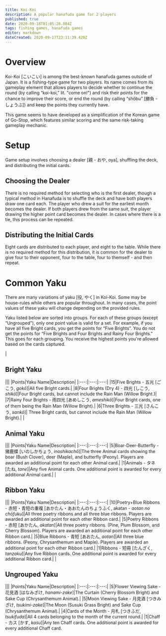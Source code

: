 ```yaml
---
title: Koi-Koi
description: A popular hanafuda game for 2 players
published: true
date: 2020-09-18T01:05:28.884Z
tags: fishing games, hanafuda games
editor: markdown
dateCreated: 2020-09-17T23:11:39.428Z
---
```


# Overview
Koi-Koi [こいこい] is among the best-known hanafuda games outside of Japan. It is a fishing-type game for two players. Its name comes from its gameplay element that allows players to decide whether to continue the round (by calling “koi-koi,” lit. "come on!") and risk their points for the chance to improve their score, or end the round (by calling “shōbu” [勝負 - しょうぶ]) and keep the points they currently have.

This game seems to have developed as a simplification of the Korean game of Go-Stop, which features similar scoring and the same risk-taking gameplay mechanic.
# Setup
Game setup involves choosing a dealer [親 - おや, oya], shuffling the deck, and distributing the initial cards.
## Choosing the Dealer
There is no required method for selecting who is the first dealer, though a typical method in Hanafuda is to shuffle the deck and have both players draw one card each. The player who drew a suit for the earliest month becomes the dealer. If both players drew from the same suit, the player drawing the higher point card becomes the dealer. In cases where there is a tie, this process can be repeated.
## Distributing the Initial Cards
Eight cards are distributed to each player, and eight to the table. While there is no required method for this distribution, it is common for the dealer to give four to their opponent, four to the table, four to themself - and then repeat.
# Common Yaku
There are many variations of yaku [役, やく] in Koi-Koi.  Some may be house-rules while others are popular throughout.  In many cases, the point values of these yaku will change depending on the provided rules.

Yaku listed below are sorted into groups.  For each of these groups (except “Ungrouped”), only one point value is valid for a set.  For example, if you have all five Bright cards, you get the points for “Five Brights”.  You do not get the points for “Five Brights and Four Brights and Rainy Four Brights." This goes for each grouping. You receive the highest points you're allowed based on the cards captured.

|<h2 align="left">Bright Yaku</h2>|||
|Points|Yaku Name|Description|
|:---:|:---:|:---:|
|15|Five Brights - 五光 [ごこう, *gokō*]|All five Bright cards.|
|8|Four Brights (Dry 4) - 四光 [しこう, *shikō*]|Four Bright cards, but cannot include the Rain Man (Willow Bright.)|
|7|Rainy Four Brights - 雨四光 [あめしこう, *ameshikō*]|Four Bright cards, one of them being the Rain Man (Willow Bright).|
|6|Three Brights - 三光 [さんこう, *sankō*]| 	Three Bright cards, but cannot include the Rain Man (Willow Bright).|
|<h2 align="left">Animal Yaku</h2>|||
|Points|Yaku Name|Description|
|:---:|:---:|:---:|
|5|Boar-Deer-Butterfly - 猪鹿蝶 [いのしかちょう, *inoshikachō*]|The three Animal cards showing the boar (Bush Clover), deer (Maple), and butterfly (Peony). Players are awarded an additional point for each other Animal card.|
|1|Animals - タネ [たね, *tane*]|Any five Animal cards. One additional point is awarded for every additional Animal card.|
|<h2 align="left">Ribbon Yaku</h2>|||
|Points|Yaku Name|Description|
|:---:|:---:|:---:|
|10|Poetry+Blue Ribbons - 赤短・青短の重複 [あかたん・あおたんのちょうふく, akatan - *aotan no chōfuku*]|All three poetry ribbons and all three blue ribbons. Players are awarded an additional point for each other Ribbon card.|
|5|Poetry Ribbons - 赤短 [あかたん, *akatan*]|All three poetry ribbons. (Pine, Plum Blossom, and Cherry Blossom). Players are awarded an additional point for each other Ribbon card.|
|5|Blue Ribbons - 青短 [あおたん, *aotan*]|All three blue ribbons. (Peony, Chrysanthemum and Maple). Players are awarded an additional point for each other Ribbon card.|
|1|Ribbons - 短冊 [たんざく, *tanzaku*]|Any five Ribbon cards. One additional point is awarded for every additional Ribbon card.|
|<h2 align="left">Ungrouped Yaku</h2>|||
|Points|Yaku Name|Description|
|:---:|:---:|:---:|
|5|Flower Viewing Sake - 花見酒 [はなみざけ, *hanami-zake*]|The Curtain (Cherry Blossom Bright) and Sake Cup (Chrysanthemum Animal).|
|5|Moon Viewing Sake - 月見酒 [つきみざけ, *tsukimi-zake*]|The Moon (Susuki Grass Bright) and Sake Cup (Chrysanthemum Animal).|
|4|Cards of the Month - 月札 [つきふだ, *tsukifuda*]|All 4 cards belonging to the month of the current round.|
|1|Chaff - カス [かす, *kasu*]|Any ten Chaff cards. One additional point is awarded for every additional Chaff card.
